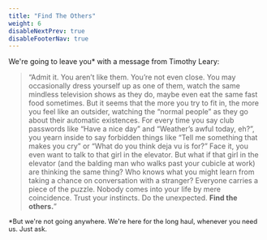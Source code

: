 ```yaml
---
title: "Find The Others"
weight: 6
disableNextPrev: true
disableFooterNav: true
---
```


We're going to leave you* with a message from Timothy Leary:

> “Admit it. You aren’t like them. You’re not even close. You may occasionally dress yourself up as one of them, watch the same mindless television shows as they do, maybe even eat the same fast food sometimes. But it seems that the more you try to fit in, the more you feel like an outsider, watching the “normal people” as they go about their automatic existences. For every time you say club passwords like “Have a nice day” and “Weather’s awful today, eh?”, you yearn inside to say forbidden things like “Tell me something that makes you cry” or “What do you think deja vu is for?” Face it, you even want to talk to that girl in the elevator. But what if that girl in the elevator (and the balding man who walks past your cubicle at work) are thinking the same thing? Who knows what you might learn from taking a chance on conversation with a stranger? Everyone carries a piece of the puzzle. Nobody comes into your life by mere coincidence. Trust your instincts. Do the unexpected. **Find the others.**”

<span style="font-size: .8rem;">*But we're not going anywhere. We're here for the long haul, whenever you need us. Just ask.</span>
